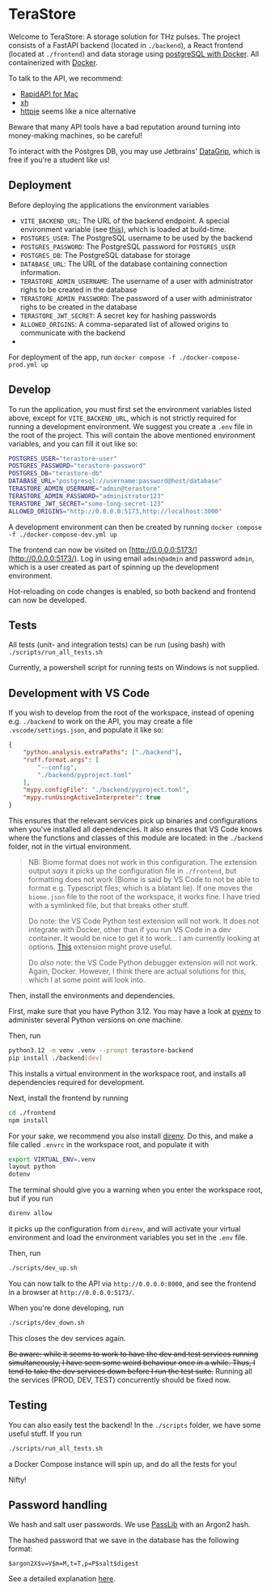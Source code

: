 # TeraStore

Welcome to TeraStore: A storage solution for THz pulses. The project consists of a FastAPI backend (located in `./backend`), a React frontend (located at `./frontend`) and data storage using [postgreSQL with Docker](https://geshan.com.np/blog/2021/12/docker-postgres/). All containerized with [Docker](https://www.docker.com/).

To talk to the API, we recommend:

* [RapidAPI for Mac](https://paw.cloud)
* [xh](https://github.com/ducaale/xh)
* [httpie](https://httpie.io) seems like a nice alternative

Beware that many API tools have a bad reputation around turning into money-making machines, so be careful!

To interact with the Postgres DB, you may use Jetbrains' [DataGrip](https://www.jetbrains.com/datagrip/), which is free if you're a student like us!

## Deployment
Before deploying the applications the environment variables
* `VITE_BACKEND_URL`: The URL of the backend endpoint. A special environment variable (see [this](https://vitejs.dev/guide/env-and-mode.html)), which is loaded at build-time.
* `POSTGRES_USER`: The PostgreSQL username to be used by the backend
* `POSTGRES_PASSWORD`: The PostgreSQL password for `POSTGRES_USER`
* `POSTGRES_DB`: The PostgreSQL database for storage
* `DATABASE_URL`: The URL of the database containing connection information.
* `TERASTORE_ADMIN_USERNAME`: The username of a user with administrator righs to be created in the database
* `TERASTORE_ADMIN_PASSWORD`: The password of a user with administrator righs to be created in the database
* `TERASTORE_JWT_SECRET`: A secret key for hashing passwords
* `ALLOWED_ORIGINS`: A comma-separated list of allowed origins to communicate with the backend
* 
For deployment of the app, run
`docker compose -f ./docker-compose-prod.yml up`

## Develop

To run the application, you must first set the environment variables listed above, except for `VITE_BACKEND_URL`, which is not strictly required for running a development environment. We suggest you create a `.env` file in the root of the project.
This will contain the above mentioned environment variables, and you can fill it out like so:

```bash
POSTGRES_USER="terastore-user"
POSTGRES_PASSWORD="terastore-password"
POSTGRES_DB="terastore-db"
DATABASE_URL="postgresql://username:password@host/database"
TERASTORE_ADMIN_USERNAME="admin@terastore"
TERASTORE_ADMIN_PASSWORD="administrator123"
TERASTORE_JWT_SECRET="some-long-secret-123"
ALLOWED_ORIGINS="http://0.0.0.0:5173,http://localhost:3000"
```

A development environment can then be created by running
`docker compose -f ./docker-compose-dev.yml up`

The frontend can now be visited on [http://0.0.0.0:5173/](http://0.0.0.0:5173/). Log in using email `admin@admin` and password `admin`, which is a user created as part of spinning up the development environment. 

Hot-reloading on code changes is enabled, so both backend and frontend can now be developed. 

## Tests

All tests (unit- and integration tests) can be run (using bash) with
`./scripts/run_all_tests.sh`

Currently, a powershell script for running tests on Windows is not supplied.

## Development with VS Code
If you wish to develop from the root of the workspace, instead of opening e.g. `./backend` to work on the API,
you may create a file `.vscode/settings.json`, and populate it like so:

```json
{
    "python.analysis.extraPaths": ["./backend"],
    "ruff.format.args": [
        "--config",
        "./backend/pyproject.toml"
    ],
    "mypy.configFile": "./backend/pyproject.toml",
    "mypy.runUsingActiveInterpreter": true
}
```

This ensures that the relevant services pick up binaries and configurations when you've installed all dependencies.
It also ensures that VS Code knows where the functions and classes of this module are located: in the `./backend` folder, not in the virtual environment.

>NB: Biome format does not work in this configuration.
>The extension output _says_ it picks up the configuration file in `./frontend`, but formatting does not work (Biome is said by VS Code to not be able to format e.g. Typescript files; which is a blatant lie).
>If one moves the `biome.json` file to the root of the workspace, it works fine.
>I have tried with a symlinked file, but that breaks other stuff.
>
>Do note: the VS Code Python test extension will not work.
>It does not integrate with Docker, other than if you run VS Code in a dev container.
>It would be nice to get it to work... I am currently looking at options.
>[This](https://github.com/kondratyev-nv/vscode-python-test-adapter) extension might prove useful.
>
>Do _also_ note: the VS Code Python debugger extension will not work.
>Again, Docker.
>However, I think there are actual solutions for this, which I at some point will look into.

Then, install the environments and dependencies.

First, make sure that you have Python 3.12.
You may have a look at [pyenv](https://github.com/pyenv/pyenv) to administer several Python versions on one machine.

Then, run
```bash
python3.12 -m venv .venv --prompt terastore-backend
pip install ./backend[dev]
```

This installs a virtual environment in the workspace root, and installs all dependencies required for development.

Next, install the frontend by running
```bash
cd ./frontend
npm install
```

For your sake, we recommend you also install [direnv](https://direnv.net).
Do this, and make a file called `.envrc` in the workspace root, and populate it with
```bash
export VIRTUAL_ENV=.venv
layout python
dotenv
```

The terminal should give you a warning when you enter the workspace root, but if you run
```bash
direnv allow
```
it picks up the configuration from `direnv`, and will activate your virtual environment and load the environment variables you set in the `.env` file.

Then, run
```bash
./scripts/dev_up.sh
```

You can now talk to the API via `http://0.0.0.0:8000`, and see the frontend in a browser at `http://0.0.0.0:5173/`.

When you're done developing, run
```bash
./scripts/dev_down.sh
```
This closes the dev services again.

~~Be aware: while it seems to work to have the dev and test services running simultaneously, I have seen some weird behaviour once in a while.
Thus, I tend to take the dev services down before I run the test suite.~~
Running all the services (PROD, DEV, TEST) concurrently should be fixed now.

## Testing

You can also easily test the backend!
In the `./scripts` folder, we have some useful stuff.
If you run
```bash
./scripts/run_all_tests.sh
```
a Docker Compose instance will spin up, and do all the tests for you!

Nifty!

## Password handling

We hash and salt user passwords.
We use [PassLib](https://passlib.readthedocs.io/en/stable/) with an Argon2 hash.

The hashed password that we save in the database has the following format:

```
$argon2X$v=V$m=M,t=T,p=P$salt$digest
```

See a detailed explanation [here](https://passlib.readthedocs.io/en/stable/lib/passlib.hash.argon2.html#format-algorithm).
